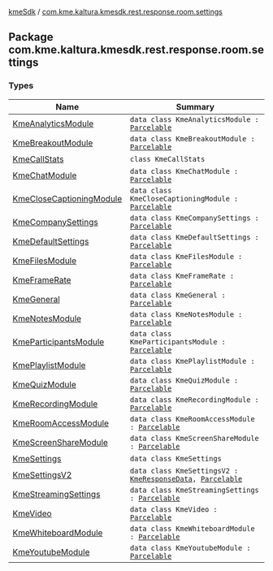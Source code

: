 [kmeSdk](../index.md) / [com.kme.kaltura.kmesdk.rest.response.room.settings](./index.md)

## Package com.kme.kaltura.kmesdk.rest.response.room.settings

### Types

| Name | Summary |
|---|---|
| [KmeAnalyticsModule](-kme-analytics-module/index.md) | `data class KmeAnalyticsModule : `[`Parcelable`](https://developer.android.com/reference/android/os/Parcelable.html) |
| [KmeBreakoutModule](-kme-breakout-module/index.md) | `data class KmeBreakoutModule : `[`Parcelable`](https://developer.android.com/reference/android/os/Parcelable.html) |
| [KmeCallStats](-kme-call-stats/index.md) | `class KmeCallStats` |
| [KmeChatModule](-kme-chat-module/index.md) | `data class KmeChatModule : `[`Parcelable`](https://developer.android.com/reference/android/os/Parcelable.html) |
| [KmeCloseCaptioningModule](-kme-close-captioning-module/index.md) | `data class KmeCloseCaptioningModule : `[`Parcelable`](https://developer.android.com/reference/android/os/Parcelable.html) |
| [KmeCompanySettings](-kme-company-settings/index.md) | `data class KmeCompanySettings : `[`Parcelable`](https://developer.android.com/reference/android/os/Parcelable.html) |
| [KmeDefaultSettings](-kme-default-settings/index.md) | `data class KmeDefaultSettings : `[`Parcelable`](https://developer.android.com/reference/android/os/Parcelable.html) |
| [KmeFilesModule](-kme-files-module/index.md) | `data class KmeFilesModule : `[`Parcelable`](https://developer.android.com/reference/android/os/Parcelable.html) |
| [KmeFrameRate](-kme-frame-rate/index.md) | `data class KmeFrameRate : `[`Parcelable`](https://developer.android.com/reference/android/os/Parcelable.html) |
| [KmeGeneral](-kme-general/index.md) | `data class KmeGeneral : `[`Parcelable`](https://developer.android.com/reference/android/os/Parcelable.html) |
| [KmeNotesModule](-kme-notes-module/index.md) | `data class KmeNotesModule : `[`Parcelable`](https://developer.android.com/reference/android/os/Parcelable.html) |
| [KmeParticipantsModule](-kme-participants-module/index.md) | `data class KmeParticipantsModule : `[`Parcelable`](https://developer.android.com/reference/android/os/Parcelable.html) |
| [KmePlaylistModule](-kme-playlist-module/index.md) | `data class KmePlaylistModule : `[`Parcelable`](https://developer.android.com/reference/android/os/Parcelable.html) |
| [KmeQuizModule](-kme-quiz-module/index.md) | `data class KmeQuizModule : `[`Parcelable`](https://developer.android.com/reference/android/os/Parcelable.html) |
| [KmeRecordingModule](-kme-recording-module/index.md) | `data class KmeRecordingModule : `[`Parcelable`](https://developer.android.com/reference/android/os/Parcelable.html) |
| [KmeRoomAccessModule](-kme-room-access-module/index.md) | `data class KmeRoomAccessModule : `[`Parcelable`](https://developer.android.com/reference/android/os/Parcelable.html) |
| [KmeScreenShareModule](-kme-screen-share-module/index.md) | `data class KmeScreenShareModule : `[`Parcelable`](https://developer.android.com/reference/android/os/Parcelable.html) |
| [KmeSettings](-kme-settings/index.md) | `data class KmeSettings` |
| [KmeSettingsV2](-kme-settings-v2/index.md) | `data class KmeSettingsV2 : `[`KmeResponseData`](../com.kme.kaltura.kmesdk.rest.response/-kme-response-data/index.md)`, `[`Parcelable`](https://developer.android.com/reference/android/os/Parcelable.html) |
| [KmeStreamingSettings](-kme-streaming-settings/index.md) | `data class KmeStreamingSettings : `[`Parcelable`](https://developer.android.com/reference/android/os/Parcelable.html) |
| [KmeVideo](-kme-video/index.md) | `data class KmeVideo : `[`Parcelable`](https://developer.android.com/reference/android/os/Parcelable.html) |
| [KmeWhiteboardModule](-kme-whiteboard-module/index.md) | `data class KmeWhiteboardModule : `[`Parcelable`](https://developer.android.com/reference/android/os/Parcelable.html) |
| [KmeYoutubeModule](-kme-youtube-module/index.md) | `data class KmeYoutubeModule : `[`Parcelable`](https://developer.android.com/reference/android/os/Parcelable.html) |
